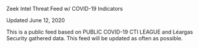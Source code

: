 Zeek Intel Threat Feed w/ COVID-19 Indicators

Updated June 12, 2020

This is a public feed based on PUBLIC COVID-19 CTI LEAGUE and Léargas Security gathered data. This feed will be updated as often as possible.
